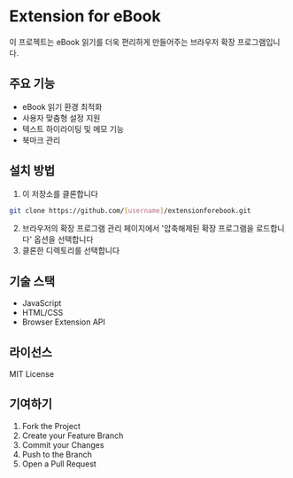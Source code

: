 # Extension for eBook

이 프로젝트는 eBook 읽기를 더욱 편리하게 만들어주는 브라우저 확장 프로그램입니다.

## 주요 기능

- eBook 읽기 환경 최적화
- 사용자 맞춤형 설정 지원
- 텍스트 하이라이팅 및 메모 기능
- 북마크 관리

## 설치 방법

1. 이 저장소를 클론합니다
```bash
git clone https://github.com/[username]/extensionforebook.git
```

2. 브라우저의 확장 프로그램 관리 페이지에서 '압축해제된 확장 프로그램을 로드합니다' 옵션을 선택합니다
3. 클론한 디렉토리를 선택합니다

## 기술 스택

- JavaScript
- HTML/CSS
- Browser Extension API

## 라이선스

MIT License

## 기여하기

1. Fork the Project
2. Create your Feature Branch
3. Commit your Changes
4. Push to the Branch
5. Open a Pull Request